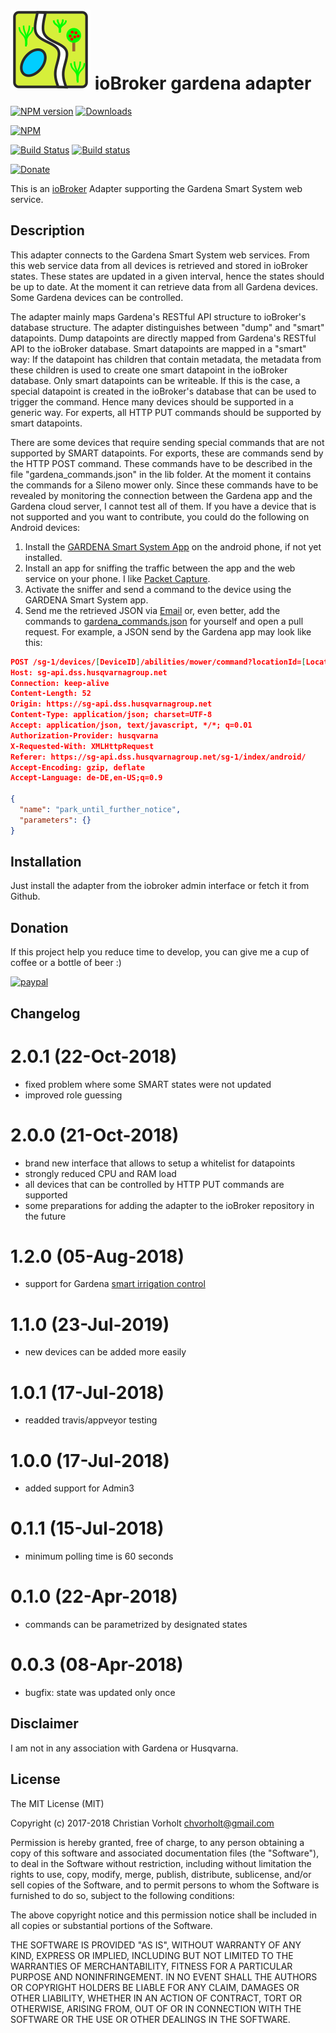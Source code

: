 ![Logo](admin/gardena.png)
ioBroker gardena adapter
=================
[![NPM version](http://img.shields.io/npm/v/iobroker.gardena.svg)](https://www.npmjs.com/package/iobroker.gardena)
[![Downloads](https://img.shields.io/npm/dm/iobroker.gardena.svg)](https://www.npmjs.com/package/iobroker.gardena)

[![NPM](https://nodei.co/npm/iobroker.gardena.png?downloads=true)](https://nodei.co/npm/iobroker.gardena/)

[![Build Status](https://travis-ci.org/t4qjXH8N/ioBroker.gardena.svg?branch=master)](https://travis-ci.org/t4qjXH8N/ioBroker.gardena)
[![Build status](https://ci.appveyor.com/api/projects/status/4gkr4kig83dhsa0h/branch/master?svg=true)](https://ci.appveyor.com/project/t4qjXH8N/iobroker-gardena/branch/master)

[![Donate](https://img.shields.io/badge/Donate-PayPal-green.svg)](https://www.paypal.com/cgi-bin/webscr?cmd=_s-xclick&hosted_button_id=S3ECJZG78SH34)

This is an [ioBroker](https://github.com/ioBroker/ioBroker) Adapter supporting the Gardena Smart System web service.  

## Description

This adapter connects to the Gardena Smart System web services. From this web service data from all devices  is retrieved and stored in ioBroker states. These states are updated in a given interval, hence the states should be up to date. At the moment it can retrieve data from all Gardena devices. Some Gardena devices can be controlled.

The adapter mainly maps Gardena's RESTful API structure to ioBroker's database structure. The adapter distinguishes between "dump" and "smart" datapoints. Dump datapoints are directly mapped from Gardena's RESTful API to the ioBroker database. Smart datapoints are mapped in a "smart" way: If the datapoint has children that contain metadata, the metadata from these children is used to create one smart datapoint in the ioBroker database. Only smart datapoints can be writeable. If this is the case, a special datapoint is created in the ioBroker's database that can be used to trigger the command. Hence many devices should be supported in a generic way. For experts, all HTTP PUT commands should be supported by smart datapoints.    

There are some devices that require sending special commands that are not supported by SMART datapoints. For exports, these are commands send by the HTTP POST command. These commands have to be described in the file "gardena_commands.json" in the lib folder. At the moment it contains the commands for a Sileno mower only. Since these commands have to be revealed by monitoring the connection between the Gardena app and the Gardena cloud server, I cannot test all of them. If you have a device that is not supported and you want to contribute, you could do the following on Android devices: 

1. Install the [GARDENA Smart System App](https://play.google.com/store/apps/details?id=com.gardena.smartgarden&hl=en) on the android phone, if not yet installed.
2. Install an app for sniffing the traffic between the app and the web service on your phone. I like [Packet Capture](https://play.google.com/store/apps/details?id=app.greyshirts.sslcapture&hl=en).
3. Activate the sniffer and send a command to the device using the GARDENA Smart System app.
4. Send me the retrieved JSON via [Email](mailto:chvorholt@gmail.com) or, even better, add the commands to [gardena_commands.json](/lib/gardena_commands.json) for yourself and open a pull request. For example, a JSON send by the Gardena app may look like this:

```json
POST /sg-1/devices/[DeviceID]/abilities/mower/command?locationId=[LocationID] HTTP/1.1
Host: sg-api.dss.husqvarnagroup.net
Connection: keep-alive
Content-Length: 52
Origin: https://sg-api.dss.husqvarnagroup.net
Content-Type: application/json; charset=UTF-8
Accept: application/json, text/javascript, */*; q=0.01
Authorization-Provider: husqvarna
X-Requested-With: XMLHttpRequest
Referer: https://sg-api.dss.husqvarnagroup.net/sg-1/index/android/
Accept-Encoding: gzip, deflate
Accept-Language: de-DE,en-US;q=0.9

{
  "name": "park_until_further_notice",
  "parameters": {}
}
```

## Installation
Just install the adapter from the iobroker admin interface or fetch it from Github.

## Donation
If this project help you reduce time to develop, you can give me a cup of coffee or a bottle of beer :) 

[![paypal](https://www.paypalobjects.com/en_US/i/btn/btn_donateCC_LG.gif)](https://www.paypal.com/cgi-bin/webscr?cmd=_s-xclick&hosted_button_id=S3ECJZG78SH34)

## Changelog
# 2.0.1 (22-Oct-2018)
- fixed problem where some SMART states were not updated
- improved role guessing

# 2.0.0 (21-Oct-2018)
- brand new interface that allows to setup a whitelist for datapoints
- strongly reduced CPU and RAM load
- all devices that can be controlled by HTTP PUT commands are supported
- some preparations for adding the adapter to the ioBroker repository in the future

# 1.2.0 (05-Aug-2018)
- support for Gardena [smart irrigation control](https://www.gardena.com/int/products/smart/smart-system/pim94995109/967669901/)

# 1.1.0 (23-Jul-2019)
- new devices can be added more easily 

# 1.0.1 (17-Jul-2018)
- readded travis/appveyor testing

# 1.0.0 (17-Jul-2018)
- added support for Admin3

# 0.1.1 (15-Jul-2018)
- minimum polling time is 60 seconds

# 0.1.0 (22-Apr-2018)
- commands can be parametrized by designated states

# 0.0.3 (08-Apr-2018)
- bugfix: state was updated only once

## Disclaimer
I am not in any association with Gardena or Husqvarna.

## License
The MIT License (MIT)

Copyright (c) 2017-2018 Christian Vorholt <chvorholt@gmail.com>

Permission is hereby granted, free of charge, to any person obtaining a copy
of this software and associated documentation files (the "Software"), to deal
in the Software without restriction, including without limitation the rights
to use, copy, modify, merge, publish, distribute, sublicense, and/or sell
copies of the Software, and to permit persons to whom the Software is
furnished to do so, subject to the following conditions:

The above copyright notice and this permission notice shall be included in
all copies or substantial portions of the Software.

THE SOFTWARE IS PROVIDED "AS IS", WITHOUT WARRANTY OF ANY KIND, EXPRESS OR
IMPLIED, INCLUDING BUT NOT LIMITED TO THE WARRANTIES OF MERCHANTABILITY,
FITNESS FOR A PARTICULAR PURPOSE AND NONINFRINGEMENT. IN NO EVENT SHALL THE
AUTHORS OR COPYRIGHT HOLDERS BE LIABLE FOR ANY CLAIM, DAMAGES OR OTHER
LIABILITY, WHETHER IN AN ACTION OF CONTRACT, TORT OR OTHERWISE, ARISING FROM,
OUT OF OR IN CONNECTION WITH THE SOFTWARE OR THE USE OR OTHER DEALINGS IN
THE SOFTWARE.
